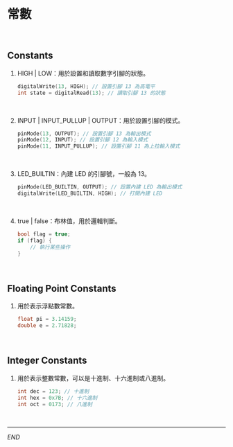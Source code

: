 # 常數

<br>

## Constants

1. HIGH | LOW：用於設置和讀取數字引腳的狀態。

    ```cpp
    digitalWrite(13, HIGH); // 設置引腳 13 為高電平
    int state = digitalRead(13); // 讀取引腳 13 的狀態
    ```

<br>

2. INPUT | INPUT_PULLUP | OUTPUT：用於設置引腳的模式。

    ```cpp
    pinMode(13, OUTPUT); // 設置引腳 13 為輸出模式
    pinMode(12, INPUT); // 設置引腳 12 為輸入模式
    pinMode(11, INPUT_PULLUP); // 設置引腳 11 為上拉輸入模式
    ```

<br>

3. LED_BUILTIN：內建 LED 的引腳號，一般為 13。

    ```cpp
    pinMode(LED_BUILTIN, OUTPUT); // 設置內建 LED 為輸出模式
    digitalWrite(LED_BUILTIN, HIGH); // 打開內建 LED
    ```

<br>

4. true | false：布林值，用於邏輯判斷。

    ```cpp
    bool flag = true;
    if (flag) {
        // 執行某些操作
    }
    ```

<br>

## Floating Point Constants

1. 用於表示浮點數常數。

    ```cpp
    float pi = 3.14159;
    double e = 2.71828;
    ```

<br>

## Integer Constants

1. 用於表示整數常數，可以是十進制、十六進制或八進制。

    ```cpp
    int dec = 123; // 十進制
    int hex = 0x7B; // 十六進制
    int oct = 0173; // 八進制
    ```

<br>

___

_END_